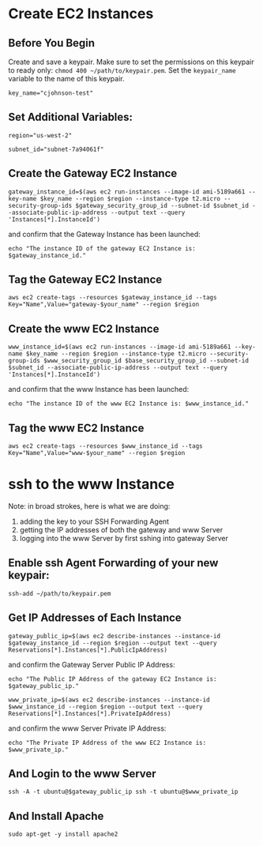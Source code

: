 # Create EC2 Instances

## Before You Begin
Create and save a keypair. Make sure to set the permissions on this keypair to ready only: `chmod 400 ~/path/to/keypair.pem`. Set the `keypair_name` variable to the name of this keypair.

`key_name="cjohnson-test"`

## Set Additional Variables:

`region="us-west-2"`

`subnet_id="subnet-7a94061f"`

## Create the Gateway EC2 Instance

`gateway_instance_id=$(aws ec2 run-instances --image-id ami-5189a661 --key-name $key_name --region $region --instance-type t2.micro --security-group-ids $gateway_security_group_id --subnet-id $subnet_id --associate-public-ip-address --output text --query 'Instances[*].InstanceId')`

and confirm that the Gateway Instance has been launched:

`echo "The instance ID of the gateway EC2 Instance is: $gateway_instance_id."`

## Tag the Gateway EC2 Instance

`aws ec2 create-tags --resources $gateway_instance_id --tags Key="Name",Value="gateway-$your_name" --region $region`

## Create the www EC2 Instance

`www_instance_id=$(aws ec2 run-instances --image-id ami-5189a661 --key-name $key_name --region $region --instance-type t2.micro --security-group-ids $www_security_group_id $base_security_group_id --subnet-id $subnet_id --associate-public-ip-address --output text --query 'Instances[*].InstanceId')`

and confirm that the www Instance has been launched:

`echo "The instance ID of the www EC2 Instance is: $www_instance_id."`

## Tag the www EC2 Instance

`aws ec2 create-tags --resources $www_instance_id --tags Key="Name",Value="www-$your_name" --region $region`

# ssh to the www Instance
Note: in broad strokes, here is what we are doing:

1. adding the key to your SSH Forwarding Agent
2. getting the IP addresses of both the gateway and www Server
3. logging into the www Server by first sshing into gateway Server

## Enable ssh Agent Forwarding of your new keypair:

`ssh-add ~/path/to/keypair.pem`

## Get IP Addresses of Each Instance

`gateway_public_ip=$(aws ec2 describe-instances --instance-id $gateway_instance_id --region $region --output text --query Reservations[*].Instances[*].PublicIpAddress)`

and confirm the Gateway Server Public IP Address:

`echo "The Public IP Address of the gateway EC2 Instance is: $gateway_public_ip."`

`www_private_ip=$(aws ec2 describe-instances --instance-id $www_instance_id --region $region --output text --query Reservations[*].Instances[*].PrivateIpAddress)`

and confirm the www Server Private IP Address:

`echo "The Private IP Address of the www EC2 Instance is: $www_private_ip."`

## And Login to the www Server

`ssh -A -t ubuntu@$gateway_public_ip ssh -t ubuntu@$www_private_ip`

## And Install Apache

`sudo apt-get -y install apache2`
